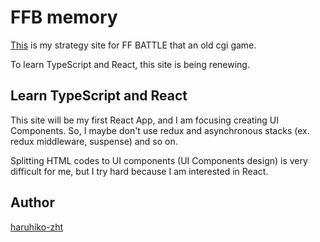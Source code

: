 FFB memory
===

[This](https://haruhiko.xsrv.jp/FFB/) is my strategy site for FF BATTLE that an old cgi game.

To learn TypeScript and React, this site is being renewing.

## Learn TypeScript and React

This site will be my first React App, and I am focusing creating UI Components. So, I maybe don't use redux and asynchronous stacks (ex. redux middleware, suspense) and so on.

Splitting HTML codes to UI components (UI Components design) is very difficult for me, but I try hard because I am interested in React.

## Author

[haruhiko-zht](https://github.com/haruhiko-zht)
